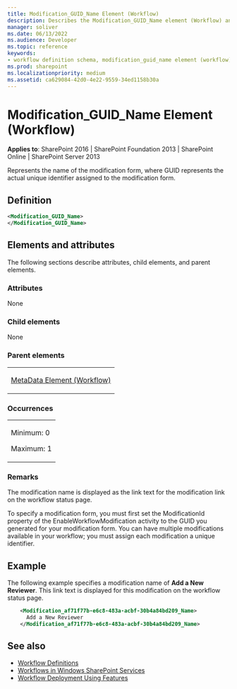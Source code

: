 ```yaml
---
title: Modification_GUID_Name Element (Workflow)
description: Describes the Modification_GUID_Name element (Workflow) and provides a definition, the elements and attributes, and an example.
manager: soliver
ms.date: 06/13/2022
ms.audience: Developer
ms.topic: reference
keywords:
- workflow definition schema, modification_guid_name element (workflow)
ms.prod: sharepoint
ms.localizationpriority: medium
ms.assetid: ca629084-42d0-4e22-9559-34ed1158b30a
---
```


# Modification_GUID_Name Element (Workflow)

**Applies to**: SharePoint 2016 | SharePoint Foundation 2013 | SharePoint Online | SharePoint Server 2013

Represents the name of the modification form, where GUID represents the actual unique identifier assigned to the modification form.

## Definition

```XML
<Modification_GUID_Name>
</Modification_GUID_Name>
```

## Elements and attributes

The following sections describe attributes, child elements, and parent elements.

### Attributes

None

### Child elements

None

### Parent elements

<table>
<colgroup>
<col width="100%" />
</colgroup>
<tbody>
<tr class="odd">
<td align="left"><p><a href="metadata-element-workflow.md">MetaData Element (Workflow)</a></p></td>
</tr>
</tbody>
</table>

### Occurrences

<table>
<colgroup>
<col width="100%" />
</colgroup>
<tbody>
<tr class="odd">
<td align="left"><p>Minimum: 0</p>
<p>Maximum: 1</p></td>
</tr>
</tbody>
</table>


### Remarks

The modification name is displayed as the link text for the modification link on the workflow status page.

To specify a modification form, you must first set the ModificationId property of the EnableWorkflowModification activity to the GUID you generated for your modification form. You can have multiple modifications available in your workflow; you must assign each modification a unique identifier.

## Example

The following example specifies a modification name of **Add a New Reviewer**. This link text is displayed for this modification on the workflow status page.

```XML
    <Modification_af71f77b-e6c8-483a-acbf-30b4a84bd209_Name>
      Add a New Reviewer
    </Modification_af71f77b-e6c8-483a-acbf-30b4a84bd209_Name>
```

## See also

- [Workflow Definitions](workflow-definitions.md)
- [Workflows in Windows SharePoint Services](https://msdn.microsoft.com/library/be0888d4-20b2-4d39-bf28-2d8a71829d8e(Office.15).aspx)
- [Workflow Deployment Using Features](https://msdn.microsoft.com/library/ad294f09-483d-4e87-bd19-fa37795ed558(Office.15).aspx)










